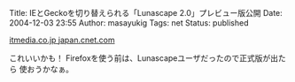 Title: IEとGeckoを切り替えられる「Lunascape 2.0」プレビュー版公開
Date: 2004-12-03 23:55
Author: masayukig
Tags: net
Status: published

[itmedia.co.jp
](http://www.itmedia.co.jp/news/articles/0412/01/news077.html)
[japan.cnet.com](http://japan.cnet.com/news/media/story/0,2000047715,20077390,00.htm)

これいいかも！
Firefoxを使う前は、Lunascapeユーザだったので正式版が出たら
使おうかなぁ。
